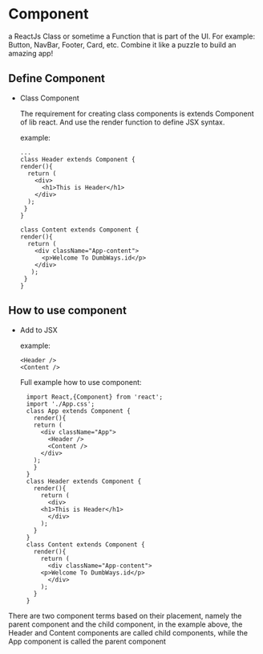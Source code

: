 # Component

a ReactJs Class or sometime a Function that is part of the UI.
For example: Button, NavBar, Footer, Card, etc. Combine it like a puzzle to build an amazing app!

## Define Component

- Class Component

  The requirement for creating class components is extends Component of lib react. And use the render function to define JSX syntax.

  example:
  ```
  ...
  class Header extends Component {
  render(){
    return (
      <div>
        <h1>This is Header</h1>
      </div>
    );
   }
  }
  
  class Content extends Component {
  render(){
    return (
      <div className="App-content">
        <p>Welcome To DumbWays.id</p>
      </div>
     );
   }
  }
  ```

## How to use component

  - Add to JSX

  	example:
    ```
	<Header />
	<Content />
    ```
    
    Full example how to use component:
   ```
		import React,{Component} from 'react';
		import './App.css';
		class App extends Component {
		  render(){
		  return (
		    <div className="App">
		      <Header />
		      <Content />
		    </div>
		  );
		  }
		}
		class Header extends Component {
		  render(){
		    return (
		      <div>
			<h1>This is Header</h1>
		      </div>
		    );
		  }
		}
		class Content extends Component {
		  render(){
		    return (
		      <div className="App-content">
			<p>Welcome To DumbWays.id</p>
		      </div>
		    );
		  }
		}
   ```

   There are two component terms based on their placement, namely the parent component and the child component,
in the example above, the Header and Content components are called child components, while the App component is called the parent component
